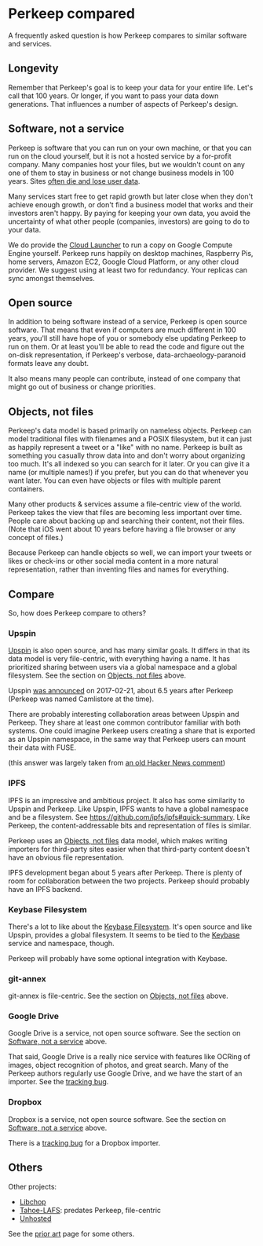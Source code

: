 # Perkeep compared

A frequently asked question is how Perkeep compares to similar
software and services.

## Longevity

Remember that Perkeep's goal is to keep your data for your entire
life. Let's call that 100 years. Or longer, if you want to pass your
data down generations. That influences a number of aspects of
Perkeep's design.

## Software, not a service

Perkeep is software that you can run on your own machine,
or that you can run on the cloud yourself, but it is not a hosted
service by a for-profit company. Many companies host your files,
but we wouldn't count on any one of them to stay in business or not
change business models in 100 years.
Sites [often die and lose user data](https://indieweb.org/site-deaths).

Many services start free to get rapid growth but later close when they
don't achieve enough growth, or don't find a business model that works
and their investors aren't happy. By paying for keeping your own data,
you avoid the uncertainty of what other people (companies, investors)
are going to do to your data.

We do provide the [Cloud Launcher](https://perkeep.org/launch/) to run
a copy on Google Compute Engine yourself. Perkeep runs happily on
desktop machines, Raspberry Pis, home servers, Amazon EC2, Google
Cloud Platform, or any other cloud provider. We suggest using at least
two for redundancy. Your replicas can sync amongst themselves.

## Open source

In addition to being software instead of a service, Perkeep is open
source software. That means that even if computers are much different
in 100 years, you'll still have hope of you or somebody else updating
Perkeep to run on them. Or at least you'll be able to read the code
and figure out the on-disk representation, if Perkeep's verbose,
data-archaeology-paranoid formats leave any doubt.

It also means many people can contribute, instead of one company that
might go out of business or change priorities.

## Objects, not files

Perkeep's data model is based primarily on nameless
objects. Perkeep can model traditional files with filenames and a
POSIX filesystem, but it can just as happily represent a tweet or a
"like" with no name. Perkeep is built as something you casually throw
data into and don't worry about organizing too much. It's all indexed
so you can search for it later. Or you can give it a name (or multiple
names!) if you prefer, but you can do that whenever you want later.
You can even have objects or files with multiple parent containers.

Many other products & services assume a file-centric view of the
world. Perkeep takes the view that files are becoming less important
over time. People care about backing up and searching their content,
not their files. (Note that iOS went about 10 years before having a
file browser or any concept of files.)

Because Perkeep can handle objects so well, we can import your tweets
or likes or check-ins or other social media content in a more natural
representation, rather than inventing files and names for everything.

## Compare

So, how does Perkeep compare to others?

### Upspin

[Upspin](https://upspin.io/) is also open source, and has many similar
goals. It differs in that its data model is very file-centric, with
everything having a name. It has prioritized sharing between users via
a global namespace and a global filesystem. See the section on
[Objects, not files](#objects-not-files) above.

Upspin [was
announced](https://security.googleblog.com/2017/02/another-option-for-file-sharing.html)
on 2017-02-21, about 6.5 years after Perkeep (Perkeep was named Camlistore at the time).

There are probably interesting collaboration areas between Upspin and
Perkeep. They share at least one common contributor familiar with both
systems. One could imagine Perkeep users creating a share that is
exported as an Upspin namespace, in the same way that Perkeep users
can mount their data with FUSE.

(this answer was largely taken from [an old Hacker News comment](https://news.ycombinator.com/item?id=13700629))

### IPFS

IPFS is an impressive and ambitious project. It also has some
similarity to Upspin and Perkeep. Like Upspin, IPFS wants to have a
global namespace and be a filesystem. See
https://github.com/ipfs/ipfs#quick-summary. Like Perkeep, the
content-addressable bits and representation of files is similar.

Perkeep uses an [Objects, not files](#objects-not-files) data model,
which makes writing importers for third-party sites easier when that
third-party content doesn't have an obvious file representation.

IPFS development began about 5 years after Perkeep. There is plenty of
room for collaboration between the two projects. Perkeep should
probably have an IPFS backend.

### Keybase Filesystem

There's a lot to like about the [Keybase
Filesystem](https://keybase.io/docs/kbfs). It's open source and like
Upspin, provides a global filesystem. It seems to be tied to the
[Keybase](https://keybase.io/) service and namespace, though.

Perkeep will probably have some optional integration with Keybase.

### git-annex

git-annex is file-centric. See the section on
[Objects, not files](#objects-not-files) above.

### Google Drive

Google Drive is a service, not open source software.
See the section on [Software, not a service](#software-not-a-service) above.

That said, Google Drive is a really nice service with features like
OCRing of images, object recognition of photos, and great search.
Many of the Perkeep authors regularly use Google Drive, and we have
the start of an importer. See the [tracking
bug](https://github.com/perkeep/perkeep/issues/896).

### Dropbox

Dropbox is a service, not open source software.
See the section on [Software, not a service](#software-not-a-service) above.

There is a [tracking bug](https://github.com/perkeep/perkeep/issues/1029) for
a Dropbox importer.

## Others

Other projects:

* [Libchop](http://nongnu.org/libchop/)
* [Tahoe-LAFS](http://tahoe-lafs.org/): predates Perkeep, file-centric
* [Unhosted](http://unhosted.org/)

See the [prior art](prior-art.md) page for some others.